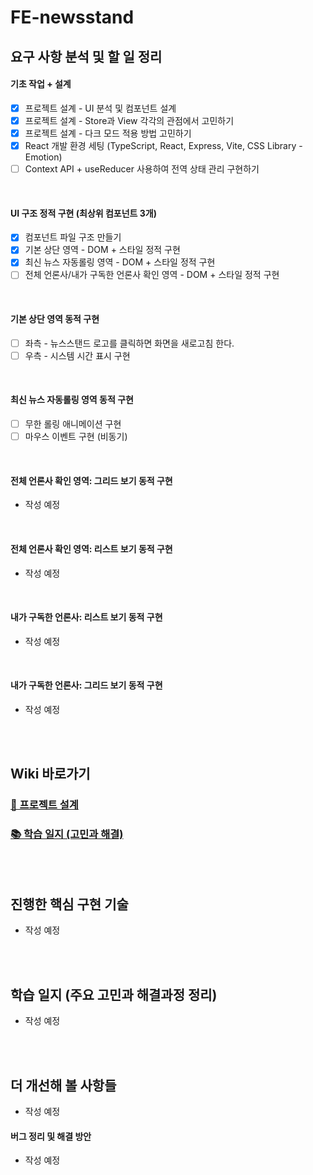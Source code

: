 # FE-newsstand

## 요구 사항 분석 및 할 일 정리

#### 기초 작업 + 설계

- [x] 프로젝트 설계 - UI 분석 및 컴포넌트 설계
- [x] 프로젝트 설계 - Store과 View 각각의 관점에서 고민하기
- [x] 프로젝트 설계 - 다크 모드 적용 방법 고민하기
- [x] React 개발 환경 세팅 (TypeScript, React, Express, Vite, CSS Library - Emotion)
- [ ] Context API + useReducer 사용하여 전역 상태 관리 구현하기

<br/>

#### UI 구조 정적 구현 (최상위 컴포넌트 3개)

- [x] 컴포넌트 파일 구조 만들기
- [x] 기본 상단 영역 - DOM + 스타일 정적 구현
- [x] 최신 뉴스 자동롤링 영역 - DOM + 스타일 정적 구현
- [ ] 전체 언론사/내가 구독한 언론사 확인 영역 - DOM + 스타일 정적 구현

<br/>

#### 기본 상단 영역 동적 구현

- [ ] 좌측 - 뉴스스탠드 로고를 클릭하면 화면을 새로고침 한다.
- [ ] 우측 - 시스템 시간 표시 구현

<br/>

#### 최신 뉴스 자동롤링 영역 동적 구현

- [ ] 무한 롤링 애니메이션 구현
- [ ] 마우스 이벤트 구현 (비동기)

<br/>

#### 전체 언론사 확인 영역: 그리드 보기 동적 구현

- 작성 예정

<br/>

#### 전체 언론사 확인 영역: 리스트 보기 동적 구현

- 작성 예정

<br/>

#### 내가 구독한 언론사: 리스트 보기 동적 구현

- 작성 예정

<br/>

#### 내가 구독한 언론사: 그리드 보기 동적 구현

- 작성 예정

<br/><br/>

## Wiki 바로가기

### [🔨 프로젝트 설계](https://github.com/SangYoonLee1231/FE-newsstand/wiki/%ED%94%84%EB%A1%9C%EC%A0%9D%ED%8A%B8-%EC%84%A4%EA%B3%84)

### [📚 학습 일지 (고민과 해결)](<https://github.com/SangYoonLee1231/FE-newsstand/wiki/%ED%95%99%EC%8A%B5-%EC%9D%BC%EC%A7%80-(%EA%B3%A0%EB%AF%BC%EA%B3%BC-%ED%95%B4%EA%B2%B0)>)

<br/><br/>

## 진행한 핵심 구현 기술

- 작성 예정

<br/><br/>

## 학습 일지 (주요 고민과 해결과정 정리)

- 작성 예정

<!--
<a href="https://github.com/SangYoonLee1231/FE-Todo/wiki/%ED%95%99%EC%8A%B5-%EC%9D%BC%EC%A7%80-(%EA%B3%A0%EB%AF%BC%EA%B3%BC-%ED%95%B4%EA%B2%B0)">✍🏻 바로가기!</a>
-->

<br/><br/>

## 더 개선해 볼 사항들

- 작성 예정

#### 버그 정리 및 해결 방안

- 작성 예정

<br/>
